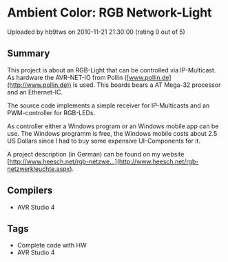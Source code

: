 # Ambient Color: RGB Network-Light

Uploaded by hb9tws on 2010-11-21 21:30:00 (rating 0 out of 5)

## Summary

This project is about an RGB-Light that can be controlled via IP-Multicast. As hardware the AVR-NET-IO from Pollin ([www.pollin.de](http://www.pollin.de)) is used. This boards bears a AT Mega-32 processor and an Ethernet-IC.


The source code implements a simple receiver for IP-Multicasts and an PWM-controller for RGB-LEDs.


As controller either a Windows program or an Windows mobile app can be use. The Windows programm is free, the Windows mobile costs about 2.5 US Dollars since I had to buy some expensive UI-Components for it.


A project description (in German) can be found on my website [http://www.heesch.net/rgb-netzwe...](http://www.heesch.net/rgb-netzwerkleuchte.aspx).

## Compilers

- AVR Studio 4

## Tags

- Complete code with HW
- AVR Studio 4
